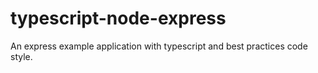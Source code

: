 # typescript-node-express
An express example application with typescript and best practices code style.
